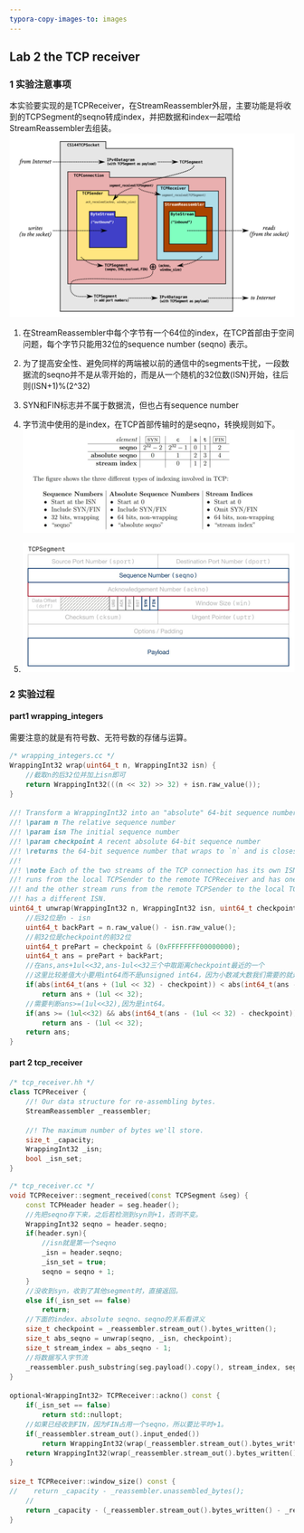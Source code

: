 ```yaml
---
typora-copy-images-to: images
---
```


## Lab 2  the TCP receiver

### 1 实验注意事项

本实验要实现的是TCPReceiver，在StreamReassembler外层，主要功能是将收到的TCPSegment的seqno转成index，并把数据和index一起喂给StreamReassembler去组装。​	![1615184511064](images\1615184511064-1615184511150.png)

1. 在StreamReassembler中每个字节有一个64位的index，在TCP首部由于空间问题，每个字节只能用32位的sequence number (seqno) 表示。
2. 为了提高安全性、避免同样的两端被以前的通信中的segments干扰，一段数据流的seqno并不是从零开始的，而是从一个随机的32位数(ISN)开始，往后则(ISN+1)%(2^32)
3. SYN和FIN标志并不属于数据流，但也占有sequence number
4. 字节流中使用的是index，在TCP首部传输时的是seqno，转换规则如下。![seqno_index](images\seqno_index-1615184762301.jpg)

5. ![TCPSegment](images\TCPSegment-1615184776284.jpg)

### 2 实验过程

#### part1 wrapping_integers

需要注意的就是有符号数、无符号数的存储与运算。

```c++
/* wrapping_integers.cc */
WrappingInt32 wrap(uint64_t n, WrappingInt32 isn) {
    //截取n的后32位并加上isn即可
    return WrappingInt32(((n << 32) >> 32) + isn.raw_value());
}

//! Transform a WrappingInt32 into an "absolute" 64-bit sequence number (zero-indexed)
//! \param n The relative sequence number
//! \param isn The initial sequence number
//! \param checkpoint A recent absolute 64-bit sequence number
//! \returns the 64-bit sequence number that wraps to `n` and is closest to `checkpoint`
//!
//! \note Each of the two streams of the TCP connection has its own ISN. One stream
//! runs from the local TCPSender to the remote TCPReceiver and has one ISN,
//! and the other stream runs from the remote TCPSender to the local TCPReceiver and
//! has a different ISN.
uint64_t unwrap(WrappingInt32 n, WrappingInt32 isn, uint64_t checkpoint) {
    //后32位是n - isn
    uint64_t backPart = n.raw_value() - isn.raw_value();
    //前32位是checkpoint的前32位
    uint64_t prePart = checkpoint & (0xFFFFFFFF00000000);
    uint64_t ans = prePart + backPart;
    //在ans,ans+1ul<<32,ans-1ul<<32三个中取距离checkpoint最近的一个
    //这里比较差值大小要用int64而不是unsigned int64，因为小数减大数我们需要的就是负数的绝对值
    if(abs(int64_t(ans + (1ul << 32) - checkpoint)) < abs(int64_t(ans - checkpoint)))
        return ans + (1ul << 32);
    //需要判断ans>=(1ul<<32),因为是int64。
    if(ans >= (1ul<<32) && abs(int64_t(ans - (1ul << 32) - checkpoint)) < abs(int64_t(ans - checkpoint)))
        return ans - (1ul << 32);
    return ans;
}
```



#### part 2 tcp_receiver

```c++
/* tcp_receiver.hh */
class TCPReceiver {
    //! Our data structure for re-assembling bytes.
    StreamReassembler _reassembler;

    //! The maximum number of bytes we'll store.
    size_t _capacity;
    WrappingInt32 _isn;
    bool _isn_set;
}
```

```c++
/* tcp_receiver.cc */
void TCPReceiver::segment_received(const TCPSegment &seg) {
    const TCPHeader header = seg.header();
    //先把seqno存下来，之后若检测到syn则+1，否则不变。
    WrappingInt32 seqno = header.seqno;
    if(header.syn){
        //isn就是第一个seqno
        _isn = header.seqno;
        _isn_set = true;
        seqno = seqno + 1;
    }
    //没收到syn，收到了其他segment时，直接返回。
    else if(_isn_set == false)
        return;
    //下面的index、absolute seqno、seqno的关系看讲义
    size_t checkpoint = _reassembler.stream_out().bytes_written();
    size_t abs_seqno = unwrap(seqno, _isn, checkpoint);
    size_t stream_index = abs_seqno - 1;
    //将数据写入字节流
    _reassembler.push_substring(seg.payload().copy(), stream_index, seg.header().fin);
}

optional<WrappingInt32> TCPReceiver::ackno() const {
    if(_isn_set == false)
        return std::nullopt;
    //如果已经收到FIN，因为FIN占用一个seqno，所以要比平时+1。
    if(_reassembler.stream_out().input_ended())
        return WrappingInt32(wrap(_reassembler.stream_out().bytes_written()+1, _isn)) + 1;
    return WrappingInt32(wrap(_reassembler.stream_out().bytes_written()+1, _isn));
}

size_t TCPReceiver::window_size() const {
//    return _capacity - _reassembler.unassembled_bytes();
    //
    return _capacity - (_reassembler.stream_out().bytes_written() - _reassembler.stream_out().bytes_read());
}
```

